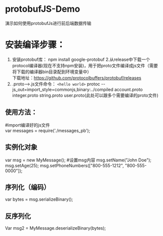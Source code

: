 # protobufJS-Demo

演示如何使用protobufJs进行前后端数据传输

# 安装编译步骤：
1. 安装protobuf库：
npm install google-protobuf
2.从release中下载一个protocol编译器(现在不支持npm安装)，用于把proto文件编译成js文件（需要将下载的编译器bin目录配到环境变量中）  
 下载地址：https://github.com/protocolbuffers/protobuf/releases
3.  .proto-->.js文件命令：
`<hello world>`  protoc --js_out=import_style=commonjs,binary:../compiled account.proto integer.proto string.proto user.proto(此处可以跟多个需要编译的proto文件)
## 使用方法：
#import编译好的js文件     
var messages = require('./messages_pb');
## 实例化对象
var msg = new MyMessage(); 
#设置msg内容
msg.setName("John Doe");
msg.setAge(25);
msg.setPhoneNumbers(["800-555-1212", "800-555-0000"]);
## 序列化（编码）
var bytes = msg.serializeBinary();
## 反序列化
Var msg2 = MyMessage.deserializeBinary(bytes);
